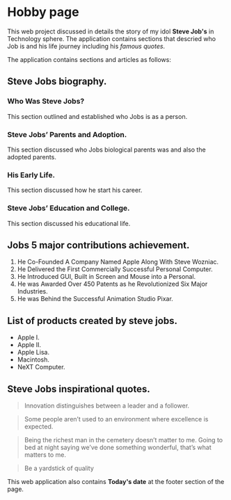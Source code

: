 # Hobby page

This web project discussed in details the story of my idol **Steve Job's** in Technology sphere. The application contains sections that descried who Job is and his life journey including his _famous quotes_.

The application contains sections and articles as follows:

## Steve Jobs biography.

### Who Was Steve Jobs?

This section outlined and established who Jobs is as a person.

### Steve Jobs’ Parents and Adoption.

This section discussed who Jobs biological parents was and also the adopted parents.

### His Early Life.

This section discussed how he start his career.

### Steve Jobs’ Education and College.

This section discussed his educational life.

## Jobs 5 major contributions achievement.

1. He Co-Founded A Company Named Apple Along With Steve Wozniac.
2. He Delivered the First Commercially Successful Personal Computer.
3. He Introduced GUI, Built in Screen and Mouse into a Personal.
4. He was Awarded Over 450 Patents as he Revolutionized Six Major Industries.
5. He was Behind the Successful Animation Studio Pixar.


## List of products created by steve jobs.

- Apple I.
- Apple II.
- Apple Lisa.
- Macintosh.
- NeXT Computer.

## Steve Jobs inspirational quotes.

> Innovation distinguishes between a leader and a follower.

> Some people aren’t used to an environment where excellence is expected.

> Being the richest man in the cemetery doesn’t matter to me. Going to
> bed at night saying we’ve done something wonderful, that’s what
> matters to me.

> Be a yardstick of quality

This web application also contains **Today's date** at the footer section of the page.
